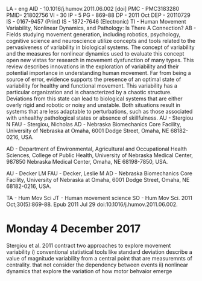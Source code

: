 LA  - eng
AID - 10.1016/j.humov.2011.06.002 [doi]
PMC - PMC3183280
PMID- 21802756
VI  - 30
IP  - 5
PG  - 869-88
DP  - 2011 Oct
DEP - 20110729
IS  - 0167-9457 (Print)
IS  - 1872-7646 (Electronic)
TI  - Human Movement Variability, Nonlinear Dynamics, and Pathology: Is There A Connection?
AB  - Fields studying movement generation, including robotics, psychology, cognitive science and neuroscience utilize concepts and tools related to the pervasiveness of variability in biological systems. The concept of variability and the measures for nonlinear dynamics used to evaluate this concept open new vistas for research in movement dysfunction of many types. This review describes innovations in the exploration of variability and their potential importance in understanding human movement. Far from being a source of error, evidence supports the presence of an optimal state of variability for healthy and functional movement. This variability has a particular organization and is characterized by a chaotic structure. Deviations from this state can lead to biological systems that are either overly rigid and robotic or noisy and unstable. Both situations result in systems that are less adaptable to perturbations, such as those associated with unhealthy pathological states or absence of skillfulness.
AU  - Stergiou N
FAU - Stergiou, Nicholas
AD  - Nebraska Biomechanics Core Facility, University of Nebraska at Omaha, 6001 Dodge Street, Omaha, NE 68182-0216, USA.

AD  - Department of Environmental, Agricultural and Occupational Health Sciences, College of Public Health, University of Nebraska Medical Center, 987850 Nebraska Medical Center, Omaha, NE 68198-7850, USA.

AU  - Decker LM
FAU - Decker, Leslie M
AD  - Nebraska Biomechanics Core Facility, University of Nebraska at Omaha, 6001 Dodge Street, Omaha, NE 68182-0216, USA.

TA  - Hum Mov Sci
JT  - Human movement science
SO  - Hum Mov Sci. 2011 Oct;30(5):869-88. Epub 2011 Jul 29 doi:10.1016/j.humov.2011.06.002.



# Monday 4 December 2017

Stergiou et al. 2011 contract two approaches to explore movement variability
i) conventional statistical tools like standard deviation
describe a value of magnitude variability from a central point
that are measuremnts of centrality. that not consider the dependency between events
ii) nonlinear dynamics that explore the variation of how motor behvaior emerge
